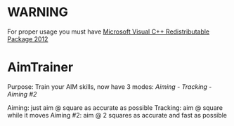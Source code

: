 # WARNING
For proper usage you must have [Microsoft Visual C++ Redistributable Package 2012](https://www.microsoft.com/ru-ru/download/details.aspx?id=30679)

# AimTrainer
Purpose: Train your AIM skills, now have 3 modes:
*Aiming* - *Tracking* - *Aiming #2*

Aiming: just aim @ square as accurate as possible
Tracking: aim @ square while it moves
Aiming #2: aim @ 2 squares as accurate and fast as possible
